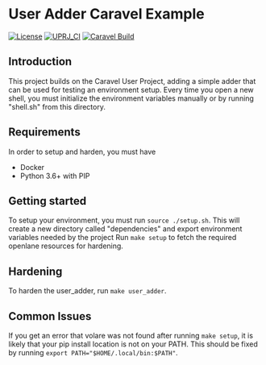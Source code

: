 # User Adder Caravel Example

[![License](https://img.shields.io/badge/License-Apache%202.0-blue.svg)](https://opensource.org/licenses/Apache-2.0) [![UPRJ_CI](https://github.com/efabless/caravel_project_example/actions/workflows/user_project_ci.yml/badge.svg)](https://github.com/efabless/caravel_project_example/actions/workflows/user_project_ci.yml) [![Caravel Build](https://github.com/efabless/caravel_project_example/actions/workflows/caravel_build.yml/badge.svg)](https://github.com/efabless/caravel_project_example/actions/workflows/caravel_build.yml)

<!-- | :exclamation: Important Note            | -->
<!-- |-----------------------------------------| -->

<!-- ## Please fill in your project documentation in this README.md file  -->

<!-- Refer to [README](docs/source/quickstart.rst) for a quick start of how to use caravel_user_project -->

<!-- Refer to [README](docs/source/index.rst) for this sample project documentation.  -->

## Introduction
This project builds on the Caravel User Project, adding a simple adder that can be used for testing an environment setup. Every time you open a new shell, you must initialize the environment variables manually or by running "shell.sh" from this directory.

## Requirements
In order to setup and harden, you must have
- Docker
- Python 3.6+ with PIP

## Getting started
To setup your environment, you must run ``source ./setup.sh``. This will create a new directory called "dependencies" and export environment variables needed by the project
Run ``make setup`` to fetch the required openlane resources for hardening.

## Hardening
To harden the user_adder, run ``make user_adder``.

## Common Issues
If you get an error that volare was not found after running ``make setup``, it is likely that your pip install location is not on your PATH. This should be fixed by running ``export PATH="$HOME/.local/bin:$PATH"``.
